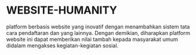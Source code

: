 # WEBSITE-HUMANITY
platform berbasis website yang inovatif dengan menambahkan sistem tata cara pendaftaran dan yang lainnya. Dengan demikian, diharapkan platform website ini dapat memberikan nilai tambah kepada masyarakat umum didalam mengakses kegiatan-kegiatan sosial.
